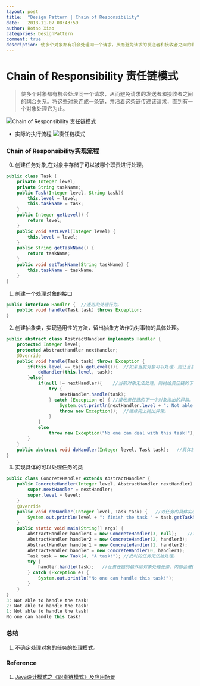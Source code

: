 ```yaml
---
layout: post
title:  "Design Pattern | Chain of Responsibility"
date:   2018-11-07 08:43:59
author: Botao Xiao
categories: DesignPattern
comment: true
description: 使多个对象都有机会处理同一个请求，从而避免请求的发送者和接收者之间的耦合关系。将这些对象连成一条链，并沿着这条链传递该请求，直到有一个对象处理它为止。
---
```

# Chain of Responsibility 责任链模式
> 使多个对象都有机会处理同一个请求，从而避免请求的发送者和接收者之间的耦合关系。将这些对象连成一条链，并沿着这条链传递该请求，直到有一个对象处理它为止。

![Chain of Responsibility 责任链模式](https://i.imgur.com/MBCBiIJ.png)

* 实际的执行流程
![责任链模式](https://i.imgur.com/CiUVc8D.png)

### Chain of Responsibility实现流程
0. 创建任务对象,在对象中存储了可以被哪个职责进行处理。
```Java
public class Task {
	private Integer level;
	private String taskName;
	public Task(Integer level, String task){
		this.level = level;
		this.taskName = task;
	}
	public Integer getLevel() {
		return level;
	}
	public void setLevel(Integer level) {
		this.level = level;
	}
	public String getTaskName() {
		return taskName;
	}
	public void setTaskName(String taskName) {
		this.taskName = taskName;
	}
}
```

1. 创建一个处理对象的接口
```Java
public interface Handler {	//通用的处理行为。
	public void handle(Task task) throws Exception;
}
```

2. 创建抽象类，实现通用性的方法，留出抽象方法作为对事物的具体处理。
```Java
public abstract class AbstractHandler implements Handler {
	protected Integer level;
	protected AbstractHandler nextHandler;
	@Override
	public void handle(Task task) throws Exception {
		if(this.level == task.getLevel()){	//如果当前对象可以处理，则让当前类进行处理。
			doHandler(this.level, task);
		}else{
			if(null != nextHandler){	//当前对象无法处理，则抛给责任链的下一个对象进行处理
				try {
					nextHandler.handle(task);
				} catch (Exception e) {	//接收责任链的下一个对象抛出的异常。
					System.out.println(nextHandler.level + ": Not able to handle the task!");
					throw new Exception();	//继续向上抛出异常。
				}
			}
			else
				throw new Exception("No one can deal with this task!");	//责任链的最后一个职责，如果仍无法处理，则抛出异常。
		}
	}
	public abstract void doHandler(Integer level, Task task);	//具体的对对象处理的方法实现。
}
```

3. 实现具体的可以处理任务的类
```Java
public class ConcreteHandler extends AbstractHandler {
	public ConcreteHandler(Integer level, AbstractHandler nextHandler) {
		super.nextHandler = nextHandler;
		super.level = level;
	}
	@Override
	public void doHandler(Integer level, Task task) {	//对任务的具体实现
		System.out.println(level + ": finish the task " + task.getTaskName());
	}
	public static void main(String[] args) {
		AbstractHandler handler3 = new ConcreteHandler(3, null);	//定义出责任链
		AbstractHandler handler2 = new ConcreteHandler(2, handler3);
		AbstractHandler handler1 = new ConcreteHandler(1, handler2);
		AbstractHandler handler = new ConcreteHandler(0, handler1);
		Task task = new Task(4, "A task!");	//此时的任务无法被处理。
		try {
			handler.handle(task);	//让责任链的最外层对象处理任务，内部会进行回归调用。
		} catch (Exception e) {
			System.out.println("No one can handle this task!");
		}
	}
}
3: Not able to handle the task!
2: Not able to handle the task!
1: Not able to handle the task!
No one can handle this task!
```

### 总结
1. 不确定处理对象的任务的处理模式。

### Reference
1. [Java设计模式之《职责链模式》及应用场景](https://www.cnblogs.com/V1haoge/p/6530089.html)
